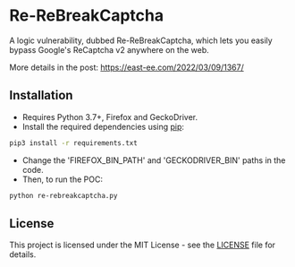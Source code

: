 # Re-ReBreakCaptcha

A logic vulnerability, dubbed Re-ReBreakCaptcha, which lets you easily bypass Google's ReCaptcha v2 anywhere on the web.


More details in the post: https://east-ee.com/2022/03/09/1367/

## Installation

 - Requires Python 3.7+, Firefox and GeckoDriver.
 - Install the required dependencies using [pip](https://pip.pypa.io/en/stable/):  
 
 ```bash
 pip3 install -r requirements.txt
 ```

  - Change the 'FIREFOX_BIN_PATH' and 'GECKODRIVER_BIN' paths in the code. 
  - Then, to run the POC: 
 
 ```bash
 python re-rebreakcaptcha.py
 ```
 
## License

This project is licensed under the MIT License - see the [LICENSE](LICENSE) file for details.
